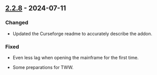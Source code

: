 ## [2.2.8](https://github.com/NintendoLink07/MythicIOGrabber/releases/tag/2.2.8) - 2024-07-11

### Changed

- Updated the Curseforge readme to accurately describe the addon.

### Fixed

- Even less lag when opening the mainframe for the first time.

- Some preparations for TWW.
